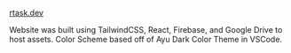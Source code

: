 [rtask.dev](https://rtask.dev)

Website was built using TailwindCSS, React, Firebase, and Google Drive to host assets. Color Scheme based off of Ayu Dark Color Theme in VSCode.
